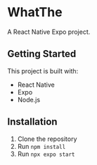 # WhatThe

A React Native Expo project.

## Getting Started

This project is built with:
- React Native
- Expo
- Node.js

## Installation

1. Clone the repository
2. Run `npm install`
3. Run `npx expo start`
